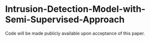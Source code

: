 # Intrusion-Detection-Model-with-Semi-Supervised-Approach

Code will be made publicly available upon acceptance of this paper.
